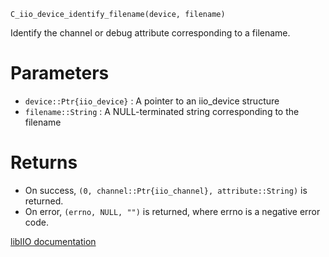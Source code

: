 ```
C_iio_device_identify_filename(device, filename)
```

Identify the channel or debug attribute corresponding to a filename.

# Parameters

  * `device::Ptr{iio_device}` : A pointer to an iio_device structure
  * `filename::String` : A NULL-terminated string corresponding to the filename

# Returns

  * On success, `(0, channel::Ptr{iio_channel}, attribute::String)` is returned.
  * On error, `(errno, NULL, "")` is returned, where errno is a negative error code.

[libIIO documentation](https://analogdevicesinc.github.io/libiio/master/libiio/group__Debug.html#ga87ef46fa578c7be7b3e2a6f9f16fdf7e)
